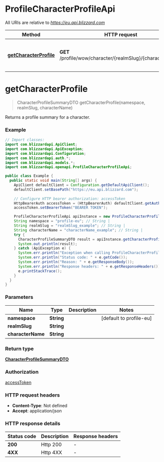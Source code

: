 # ProfileCharacterProfileApi

All URIs are relative to *https://eu.api.blizzard.com*

| Method | HTTP request | Description |
|------------- | ------------- | -------------|
| [**getCharacterProfile**](ProfileCharacterProfileApi.md#getCharacterProfile) | **GET** /profile/wow/character/{realmSlug}/{characterName} | Returns a profile summary for a character. |


<a id="getCharacterProfile"></a>
# **getCharacterProfile**
> CharacterProfileSummaryDTO getCharacterProfile(namespace, realmSlug, characterName)

Returns a profile summary for a character.

### Example
```java
// Import classes:
import com.blizzardapi.ApiClient;
import com.blizzardapi.ApiException;
import com.blizzardapi.Configuration;
import com.blizzardapi.auth.*;
import com.blizzardapi.models.*;
import com.blizzardapi.openapi.ProfileCharacterProfileApi;

public class Example {
  public static void main(String[] args) {
    ApiClient defaultClient = Configuration.getDefaultApiClient();
    defaultClient.setBasePath("https://eu.api.blizzard.com");
    
    // Configure HTTP bearer authorization: accessToken
    HttpBearerAuth accessToken = (HttpBearerAuth) defaultClient.getAuthentication("accessToken");
    accessToken.setBearerToken("BEARER TOKEN");

    ProfileCharacterProfileApi apiInstance = new ProfileCharacterProfileApi(defaultClient);
    String namespace = "profile-eu"; // String | 
    String realmSlug = "realmSlug_example"; // String | 
    String characterName = "characterName_example"; // String | 
    try {
      CharacterProfileSummaryDTO result = apiInstance.getCharacterProfile(namespace, realmSlug, characterName);
      System.out.println(result);
    } catch (ApiException e) {
      System.err.println("Exception when calling ProfileCharacterProfileApi#getCharacterProfile");
      System.err.println("Status code: " + e.getCode());
      System.err.println("Reason: " + e.getResponseBody());
      System.err.println("Response headers: " + e.getResponseHeaders());
      e.printStackTrace();
    }
  }
}
```

### Parameters

| Name | Type | Description  | Notes |
|------------- | ------------- | ------------- | -------------|
| **namespace** | **String**|  | [default to profile-eu] |
| **realmSlug** | **String**|  | |
| **characterName** | **String**|  | |

### Return type

[**CharacterProfileSummaryDTO**](CharacterProfileSummaryDTO.md)

### Authorization

[accessToken](../README.md#accessToken)

### HTTP request headers

 - **Content-Type**: Not defined
 - **Accept**: application/json

### HTTP response details
| Status code | Description | Response headers |
|-------------|-------------|------------------|
| **200** | Http 200 |  -  |
| **4XX** | Http 4XX |  -  |

